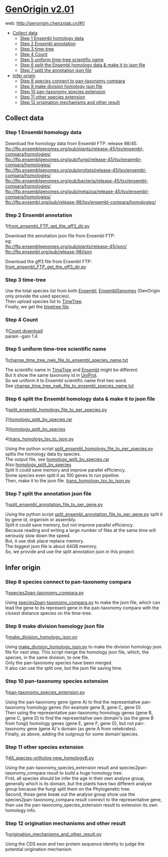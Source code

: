 # [GenOrigin v2.01](http://genorigin.chenzxlab.cn/#!/)
web: http://genorigin.chenzxlab.cn/#!/  
  * [Collect data](#collect-data)
    + [Step 1 Ensembl homology data](#step-1-ensembl-homology-data)
    + [Step 2 Ensembl annotation](#step-2-ensembl-annotation)
    + [Step 3 time-tree](#step-3-time-tree)
    + [Step 4 Count](#step-4-count)
    + [Step 5 uniform time-tree scientific name](#step-5-uniform-time-tree-scientific-name)
    + [Step 6 split the Ensembl homology data & make it to json file](#step-6-split-the-ensembl-homology-data--make-it-to-json-file)
    + [Step 7 split the annotation json file](#step-7-split-the-annotation-json-file)
  * [Infer origin](#infer-origin)
    + [Step 8 species connect to pan-taxonomy compara](#step-8-species-connect-to-pan-taxonomy-compara)
    + [Step 9 make division homology json file](#step-9-make-division-homology-json-file)
    + [Step 10 pan-taxonomy species extension](#step-10-pan-taxonomy-species-extension)
    + [Step 11 other species extension](#step-11-other-species-extension)
    + [Step 12 origination mechanisms and other result](#step-12-origination-mechanisms-and-other-result)

## Collect data 
### Step 1 Ensembl homology data
Download the homology data from Ensembl FTP. release 98/45.  
ftp://ftp.ensemblgenomes.org/pub/plants/release-45/tsv/ensembl-compara/homologies/  
ftp://ftp.ensemblgenomes.org/pub/fungi/release-45/tsv/ensembl-compara/homologies/  
ftp://ftp.ensemblgenomes.org/pub/protists/release-45/tsv/ensembl-compara/homologies/  
ftp://ftp.ensemblgenomes.org/pub/bacteria/release-45/tsv/ensembl-compara/homologies/  
ftp://ftp.ensemblgenomes.org/pub/metazoa/release-45/tsv/ensembl-compara/homologies/  
ftp://ftp.ensembl.org/pub/release-98/tsv/ensembl-compara/homologies/  

### Step 2 Ensembl annotation
1)[from_ensembl_FTP_get_the_gff3_dir.py](https://github.com/huanananan/GenOrigin/blob/master/from_ensembl_FTP_get_the_gff3_dir.py)  

Download the annotation json file from Ensembl FTP:  
eg:  
ftp://ftp.ensemblgenomes.org/pub/plants/release-45/json/  
ftp://ftp.ensembl.org/pub/release-98/json  

Download the gff3 file from Ensembl FTP:  
[from_ensembl_FTP_get_the_gff3_dir.py](https://github.com/huanananan/GenOrigin/blob/master/from_ensembl_FTP_get_the_gff3_dir.py)  

### Step 3 time-tree
Use the total species list from both [Ensembl](http://www.ensembl.org/), [EnsemblGenomes](http://www.ensemblgenomes.org/) (GenOrigin only provide the used species).   
Then upload species list to [TimeTree](http://www.timetree.org/).   
Finally, we get the [timetree file](https://github.com/huanananan/GenOrigin/tree/master/nwk).   

### Step 4 Count
1)[Count download](https://www.iro.umontreal.ca/~csuros/gene_content/count.html)  
param -gain 1.4

### Step 5 uniform time-tree scientific name
1)[change_time_tree_nwk_file_to_ensembl_species_name.txt](https://github.com/huanananan/GenOrigin/blob/master/change_time_tree_nwk_file_to_ensembl_species_name.txt)  

The scientific name in [TimeTree](timetree.org) and [Ensembl](ensembl.org) might be different.  
But it show the same taxonomy id in [UniProt](www.uniprot.org).  
So we uniform it to Ensembl scientific name first two word.  
See [change_time_tree_nwk_file_to_ensembl_species_name.txt](https://github.com/huanananan/GenOrigin/blob/master/change_time_tree_nwk_file_to_ensembl_species_name.txt)  

### Step 6 split the Ensembl homology data & make it to json file
1)[split_ensembl_homology_file_to_per_species.py](https://github.com/huanananan/GenOrigin/blob/master/split_ensembl_homology_file_to_per_species.py)  

2)[homology_split_by_species.rar](https://github.com/huanananan/GenOrigin/blob/master/homology_split_by_species.rar)   

3)[homology_split_by_species](https://github.com/huanananan/GenOrigin/tree/master/homology_split_by_species)  

4)[trans_homology_tsv_to_json.py](https://github.com/huanananan/GenOrigin/blob/master/trans_homology_tsv_to_json.py)  

Using the python script [split_ensembl_homology_file_to_per_species.py](https://github.com/huanananan/GenOrigin/blob/master/split_ensembl_homology_file_to_per_species.py) splits the homology data by species.  
The output file, see [homology_split_by_species.rar](https://github.com/huanananan/GenOrigin/blob/master/homology_split_by_species.rar)  
Also [homology_split_by_species](https://github.com/huanananan/GenOrigin/tree/master/homology_split_by_species)  
Split it could save memory and improve parallel efficiency.    
Some species even split it as 100 genes to run pipeline.    
Then, make it to the json file. [trans_homology_tsv_to_json.py](https://github.com/huanananan/GenOrigin/blob/master/trans_homology_tsv_to_json.py)  

### Step 7 split the annotation json file
1)[split_ensembl_annotation_file_to_per_gene.py](https://github.com/huanananan/GenOrigin/blob/master/split_ensembl_annotation_file_to_per_gene.py)   

Using the python script [split_ensembl_annotation_file_to_per_gene.py](https://github.com/huanananan/GenOrigin/blob/master/split_ensembl_annotation_file_to_per_gene.py)   split it by gene id, organism or assembly.      
Split it could save memory, but not improve parallel efficiency.  
Because reading and writing a large number of files at the same time will seriously slow down the speed.  
But, it use disk place replace memory.  
The biggest json file is about 44GB memory.  
So, we provide and use the split annotation json in this project.  

## Infer origin
### Step 8 species connect to pan-taxonomy compara
1)[species2pan-taxonomy_compara.py](https://github.com/huanananan/GenOrigin/blob/master/species2pan-taxonomy_compara.py)  

Using [species2pan-taxonomy_compara.py](https://github.com/huanananan/GenOrigin/blob/master/species2pan-taxonomy_compara.py) to make the json file, which can lead the gene to its represent gene in the pan-taxonomy compara with the closest distance species on the time-tree.  

### Step 9 make division homology json file
1)[make_division_homology_json.py](https://github.com/huanananan/GenOrigin/blob/master/make_division_homology_json.py)  

Using [make_division_homology_json.py](https://github.com/huanananan/GenOrigin/blob/master/make_division_homology_json.py) to make the division homology json file for next step.
This script merge the homology json file, which, the species, in the same division, to one file.  
Only the pan-taxonomy species have been merged.  
It also can use the split one, but the json file saving time.  

### Step 10 pan-taxonomy species extension
1)[pan-taxonomy_species_extension.py](https://github.com/huanananan/GenOrigin/blob/master/pan-taxonomy_species_extension.py)  

Using the pan-taxonomy gene (gene A) to find the representative pan-taxonomy homology genes (for example gene B, gene C, gene D).  
Then using the representative pan-taxonomy homology genes (gene B, gene C, gene D) to find the representative own domain's (as the gene B from fungi) homology genes (gene E, gene F, gene G), but not pan-taxonomy gene (gene A)'s domain (as gene A from vetebrates).  
Finally, as above, adding the outgroup for some domain'species.

### Step 11 other species extension
1)[All_species-ortholog-new_homologyB.py](https://github.com/huanananan/GenOrigin/blob/master/All_species-ortholog-new_homologyB.py)  

Using the pan-taxonomy_species_extension result and species2pan-taxonomy_compara result to build a huge homology tree.  
Frist, all species should be infer the age in their own analyse group, generally which is its domain, but the plants have two different analyse group because the fungi split them on the Phylogenetic tree.  
Second, those gene break out the analyse group show use the species2pan-taxonomy_compara result connect to the representative gene, then use the pan-taxonomy_species_extension result to extension its own homology info.  

### Step 12 origination mechanisms and other result
1)[origination_mechanisms_and_other_result.py](https://github.com/huanananan/GenOrigin/blob/master/origination_mechanisms_and_other_result.py)  

Using the CDS exon and two protein sequence identity to judge the potential origination mechanism.  

